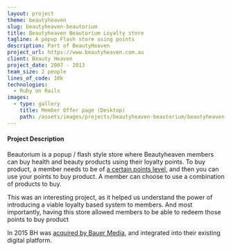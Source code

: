 ```yaml
---
layout: project
theme: beautyheaven
slug: beautyheaven-beautorium
title: Beautyheaven Beautorium Loyalty store
tagline: A popup Flash store using points
description: Part of BeautyHeaven
project_url: https://www.beautyheaven.com.au
client: Beauty Heaven
project_date: 2007 - 2013
team_size: 2 people
lines_of_code: 10k
technologies:
  - Ruby on Rails
images:
  - type: gallery
    title: Member Offer page (Desktop)
    path: /assets/images/projects/beautyheaven-beautorium/beautyheaven-beautorium-screens.jpg
---
```


#### Project Description

Beautorium is a popup / flash style store where Beautyheaven members can buy health and beauty products using their loyalty points. To buy product, a member needs to be of [a certain points level,](/portfolio/beautyheaven/) and then you can use your points to buy product. A member can choose to use a combination of products to buy.

This was an interesting project, as it helped us understand the power of introducing a viable loyalty based system to members. And most importantly, having this store allowed members to be able to redeem those points to buy product

In 2015 BH was [acquired by Bauer Media](http://www.bauer-media.com.au/discover/press/announcements/2015/03/bauer-media-acquires-leading-digital-beauty-business-the-beautyheaven-group/), and integrated into their existing digital platform.
